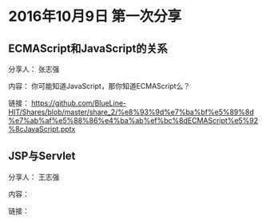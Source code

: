 # 2016年10月9日 第一次分享

## ECMAScript和JavaScript的关系

分享人： 张志强

内容： 你可能知道JavaScript，那你知道ECMAScript么？

链接： https://github.com/BlueLine-HIT/Shares/blob/master/share_2/%e8%93%9d%e7%ba%bf%e5%89%8d%e7%ab%af%e5%88%86%e4%ba%ab%ef%bc%8dECMAScript%e5%92%8cJavaScript.pptx

## JSP与Servlet

分享人： 王志强

内容： 

链接： 
